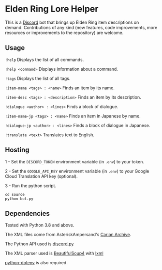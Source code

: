 # Elden Ring Lore Helper
This is a [Discord](https://discord.com/) bot that brings up Elden Ring item descriptions on demand. Contributions of any kind (new features, code improvements, more resources or improvements to the repository) are welcome.

## Usage
`!help` Displays the list of all commands.

`!help <command>` Displays information about a command.

`!tags` Displays the list of all tags.

`!item-name <tags> : <name>` Finds an item by its name.

`!item-desc <tags> : <description>` Finds an item by its description.

`!dialogue <author> : <lines>` Finds a block of dialogue.

`!item-name-jp <tags> : <name>` Finds an item in Japanese by name.

`!dialogue-jp <author> : <lines>` Finds a block of dialogue in Japanese.

`!translate <text>` Translates text to English.

## Hosting
1 - Set the `DISCORD_TOKEN` environment variable (in `.env`) to your token.

2 - Set the `GOOGLE_API_KEY` environment variable (in `.env`) to your Google Cloud Translation API key (optional).

3 - Run the python script.
```shell
cd source
python bot.py
```

## Dependencies
Tested with Python 3.8 and above.

The XML files come from AsteriskAmpersand's [Carian Archive](https://github.com/AsteriskAmpersand/Carian-Archive).

The Python API used is [discord.py](https://github.com/Rapptz/discord.py)

The XML parser used is [BeautifulSoup4](https://github.com/wention/BeautifulSoup4) with [lxml](https://github.com/lxml/lxml)

[python-dotenv](https://github.com/theskumar/python-dotenv) is also required.
